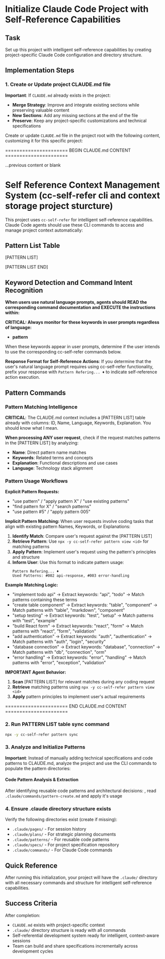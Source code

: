# Initialize Claude Code Project with Self-Reference Capabilities

## Task

Set up this project with intelligent self-reference capabilities by creating project-specific Claude Code configuration and directory structure.

## Implementation Steps

### 1. Create or Update project CLAUDE.md file

**Important**: If `CLAUDE.md` already exists in the project:

- **Merge Strategy**: Improve and integrate existing sections while preserving valuable content
- **New Sections**: Add any missing sections at the end of the file
- **Preserve**: Keep any project-specific customizations and technical specifications

Create or update `CLAUDE.md` file in the project root with the following content, customizing it for this specific project:

====================== BEGIN CLAUDE.md CONTENT ======================

...previous content or blank

# Self Reference Context Management System (cc-self-refer cli and context storage project sturcture)

This project uses `cc-self-refer` for intelligent self-reference capabilities.
Claude Code agents should use these CLI commands to access and manage project context automatically:

## Pattern List Table

[PATTERN LIST]

[PATTERN LIST END]

## Keyword Detection and Command Intent Recognition

**When users use natural language prompts, agents should READ the corresponding command documentation and EXECUTE the instructions within:**

**CRITICAL: Always monitor for these keywords in user prompts regardless of language:**
- **pattern**

When these keywords appear in user prompts, determine if the user intends to use the corresponding cc-self-refer commands below.

**Response Format for Self-Reference Actions**: If you determine that the user's natural language prompt requires using cc-self-refer functionality, prefix your response with `Pattern Refering... ♦️` to indicate self-reference action execution.

## Pattern Commands

### Pattern Matching Intelligence
**CRITICAL**: The CLAUDE.md context includes a [PATTERN LIST] table already with columns: ID, Name, Language, Keywords, Explanation. You should know what I mean.

**When processing ANY user request**, check if the request matches patterns in the [PATTERN LIST] by analyzing:
- **Name**: Direct pattern name matches
- **Keywords**: Related terms and concepts
- **Explanation**: Functional descriptions and use cases
- **Language**: Technology stack alignment

### Pattern Usage Workflows

**Explicit Pattern Requests:**
- "use pattern" / "apply pattern X" / "use existing patterns"
- "find pattern for X" / "search patterns"
- "use pattern #5" / "apply pattern 005"

**Implicit Pattern Matching:**
When user requests involve coding tasks that align with existing pattern Names, Keywords, or Explanations:

1. **Identify Match**: Compare user's request against the [PATTERN LIST] 
2. **Retrieve Pattern**: Use `npx -y cc-self-refer pattern view <id>` for matching patterns
3. **Apply Pattern**: Implement user's request using the pattern's principles and structure
4. **Inform User**: Use this format to indicate pattern usage:
   ```
   Pattern Refering... ♦️ 
   Used Patterns: #002 api-response, #003 error-handling
   ```

**Example Matching Logic:**
- "implement todo api" → Extract keywords: "api", "todo" → Match patterns containing these terms
- "create table component" → Extract keywords: "table", "component" → Match patterns with "table", "markdown", "component"
- "setup testing" → Extract keywords: "test", "setup" → Match patterns with "test", "example"
- "build React form" → Extract keywords: "react", "form" → Match patterns with "react", "form", "validation"
- "add authentication" → Extract keywords: "auth", "authentication" → Match patterns with "auth", "login", "security"
- "database connection" → Extract keywords: "database", "connection" → Match patterns with "db", "connection", "orm"
- "error handling" → Extract keywords: "error", "handling" → Match patterns with "error", "exception", "validation"

**IMPORTANT Agent Behavior:**
1. **Scan** [PATTERN LIST] for relevant matches during any coding request
2. **Retrieve** matching patterns using `npx -y cc-self-refer pattern view <id>`
3. **Apply** pattern principles to implement user's actual requirements

====================== END CLAUDE.md CONTENT ======================

### 2. Run PATTERN LIST table sync command

```bash
npx -y cc-self-refer pattern sync
```

### 3. Analyze and Initialize Patterns

**Important**: Instead of manually adding technical specifications and code patterns to CLAUDE.md, analyze the project and use the CLI commands to populate the pattern directories:

#### Code Pattern Analysis & Extraction

After identifying reusable code patterns and architectural decisions: , read `.claude/commands/pattern-create.md` and apply it's usage

### 4. Ensure .claude directory structure exists

Verify the following directories exist (create if missing):

- `.claude/pages/` - For session history
- `.claude/plans/` - For strategic planning documents
- `.claude/patterns/` - For reusable code patterns
- `.claude/specs/` - For project specification repository
- `.claude/commands/` - For Claude Code commands

## Quick Reference

After running this initialization, your project will have the `.claude/` directory with all necessary commands and structure for intelligent self-reference capabilities.

## Success Criteria

After completion:

- `CLAUDE.md` exists with project-specific context
- `.claude/` directory structure is ready with all commands
- Self-referential development system ready for intelligent, context-aware sessions
- Team can build and share specifications incrementally across development cycles
